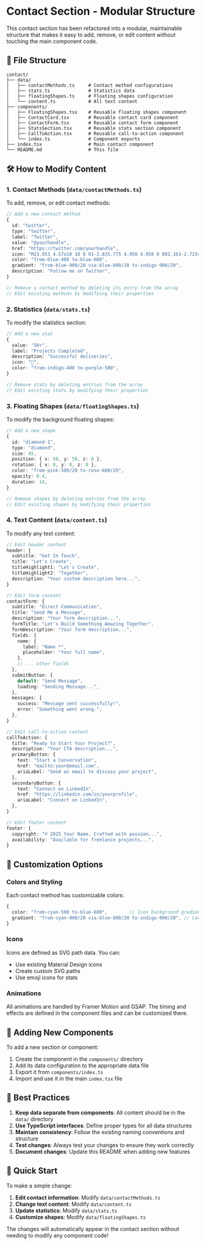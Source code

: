 # Contact Section - Modular Structure

This contact section has been refactored into a modular, maintainable structure that makes it easy to add, remove, or edit content without touching the main component code.

## 📁 File Structure

```
contact/
├── data/
│   ├── contactMethods.ts     # Contact method configurations
│   ├── stats.ts              # Statistics data
│   ├── floatingShapes.ts     # Floating shapes configuration
│   └── content.ts            # All text content
├── components/
│   ├── FloatingShapes.tsx    # Reusable floating shapes component
│   ├── ContactCard.tsx       # Reusable contact card component
│   ├── ContactForm.tsx       # Reusable contact form component
│   ├── StatsSection.tsx      # Reusable stats section component
│   ├── CallToAction.tsx      # Reusable call-to-action component
│   └── index.ts              # Component exports
├── index.tsx                 # Main contact component
└── README.md                 # This file
```

## 🛠️ How to Modify Content

### 1. Contact Methods (`data/contactMethods.ts`)

To add, remove, or edit contact methods:

```typescript
// Add a new contact method
{
  id: "twitter",
  type: "twitter",
  label: "Twitter",
  value: "@yourhandle",
  href: "https://twitter.com/yourhandle",
  icon: "M23.953 4.57a10 10 0 01-2.825.775 4.958 4.958 0 002.163-2.723c-.951.555-2.005.959-3.127 1.184a4.92 4.92 0 00-8.384 4.482C7.69 8.095 4.067 6.13 1.64 3.162a4.822 4.822 0 00-.666 2.475c0 1.71.87 3.213 2.188 4.096a4.904 4.904 0 01-2.228-.616v.06a4.923 4.923 0 003.946 4.827 4.996 4.996 0 01-2.212.085 4.936 4.936 0 004.604 3.417 9.867 9.867 0 01-6.102 2.105c-.39 0-.779-.023-1.17-.067a13.995 13.995 0 007.557 2.209c9.053 0 13.998-7.496 13.998-13.985 0-.21 0-.42-.015-.63A9.935 9.935 0 0024 4.59z",
  color: "from-blue-400 to-blue-600",
  gradient: "from-blue-900/20 via-blue-800/20 to-indigo-900/20",
  description: "Follow me on Twitter",
}

// Remove a contact method by deleting its entry from the array
// Edit existing methods by modifying their properties
```

### 2. Statistics (`data/stats.ts`)

To modify the statistics section:

```typescript
// Add a new stat
{
  value: "50+",
  label: "Projects Completed",
  description: "Successful deliveries",
  icon: "🚀",
  color: "from-indigo-400 to-purple-500",
}

// Remove stats by deleting entries from the array
// Edit existing stats by modifying their properties
```

### 3. Floating Shapes (`data/floatingShapes.ts`)

To modify the background floating shapes:

```typescript
// Add a new shape
{
  id: "diamond-1",
  type: "diamond",
  size: 45,
  position: { x: 50, y: 50, z: 0 },
  rotation: { x: 0, y: 0, z: 0 },
  color: "from-pink-500/20 to-rose-600/20",
  opacity: 0.4,
  duration: 14,
}

// Remove shapes by deleting entries from the array
// Edit existing shapes by modifying their properties
```

### 4. Text Content (`data/content.ts`)

To modify any text content:

```typescript
// Edit header content
header: {
  subtitle: "Get In Touch",
  title: "Let's Create",
  titleHighlight1: "Let's Create",
  titleHighlight2: "Together",
  description: "Your custom description here...",
}

// Edit form content
contactForm: {
  subtitle: "Direct Communication",
  title: "Send Me a Message",
  description: "Your form description...",
  formTitle: "Let's Build Something Amazing Together",
  formDescription: "Your form description...",
  fields: {
    name: {
      label: "Name *",
      placeholder: "Your full name",
    },
    // ... other fields
  },
  submitButton: {
    default: "Send Message",
    loading: "Sending Message...",
  },
  messages: {
    success: "Message sent successfully!",
    error: "Something went wrong.",
  },
}

// Edit call-to-action content
callToAction: {
  title: "Ready to Start Your Project?",
  description: "Your CTA description...",
  primaryButton: {
    text: "Start a Conversation",
    href: "mailto:your@email.com",
    ariaLabel: "Send an email to discuss your project",
  },
  secondaryButton: {
    text: "Connect on LinkedIn",
    href: "https://linkedin.com/in/yourprofile",
    ariaLabel: "Connect on LinkedIn",
  },
}

// Edit footer content
footer: {
  copyright: "© 2025 Your Name. Crafted with passion...",
  availability: "Available for freelance projects...",
}
```

## 🎨 Customization Options

### Colors and Styling

Each contact method has customizable colors:

```typescript
{
  color: "from-cyan-500 to-blue-600",        // Icon background gradient
  gradient: "from-cyan-900/20 via-blue-800/20 to-indigo-900/20", // Card background
}
```

### Icons

Icons are defined as SVG path data. You can:
- Use existing Material Design icons
- Create custom SVG paths
- Use emoji icons for stats

### Animations

All animations are handled by Framer Motion and GSAP. The timing and effects are defined in the component files and can be customized there.

## 🔧 Adding New Components

To add a new section or component:

1. Create the component in the `components/` directory
2. Add its data configuration to the appropriate data file
3. Export it from `components/index.ts`
4. Import and use it in the main `index.tsx` file

## 📝 Best Practices

1. **Keep data separate from components**: All content should be in the `data/` directory
2. **Use TypeScript interfaces**: Define proper types for all data structures
3. **Maintain consistency**: Follow the existing naming conventions and structure
4. **Test changes**: Always test your changes to ensure they work correctly
5. **Document changes**: Update this README when adding new features

## 🚀 Quick Start

To make a simple change:

1. **Edit contact information**: Modify `data/contactMethods.ts`
2. **Change text content**: Modify `data/content.ts`
3. **Update statistics**: Modify `data/stats.ts`
4. **Customize shapes**: Modify `data/floatingShapes.ts`

The changes will automatically appear in the contact section without needing to modify any component code! 